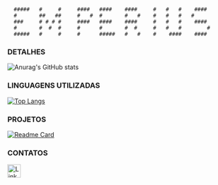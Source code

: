      
     
     
     
      #####   #     #     ####   ####    ####     #   #   #    ####
      #       ##   ##     #   #  #       #   #    #   #   #   #
      ###     # # # #     ####   ####    ####     #   #   #    ####
      #       #  #  #     #      #       #  #     #   #   #        #
      #####   #     #     #      #####   #   #    #    ####    ####

### DETALHES

![Anurag's GitHub stats](https://github-readme-stats.vercel.app/api?username=yuriatavares&show_icons=true&theme=tokyonight)

### LINGUAGENS UTILIZADAS 

[![Top Langs](https://github-readme-stats.vercel.app/api/top-langs/?username=yuriatavares&langs_count=8)](https://github.com/anuraghazra/github-readme-stats)

### PROJETOS

[![Readme Card](https://github-readme-stats.vercel.app/api/pin/?username=yuriatavares&repo=TikTok-Project&theme=dark)](https://github.com/anuraghazara/github-readme-stats)

### CONTATOS

[<img src='https://img.shields.io/badge/LinkedIn-007785?style=for-the-badge&logo=linkedin&logoColor=white' alt='Linkedin' height='30'>](https://www.linkedin.com/in/yuri-tavares-933517264/)
